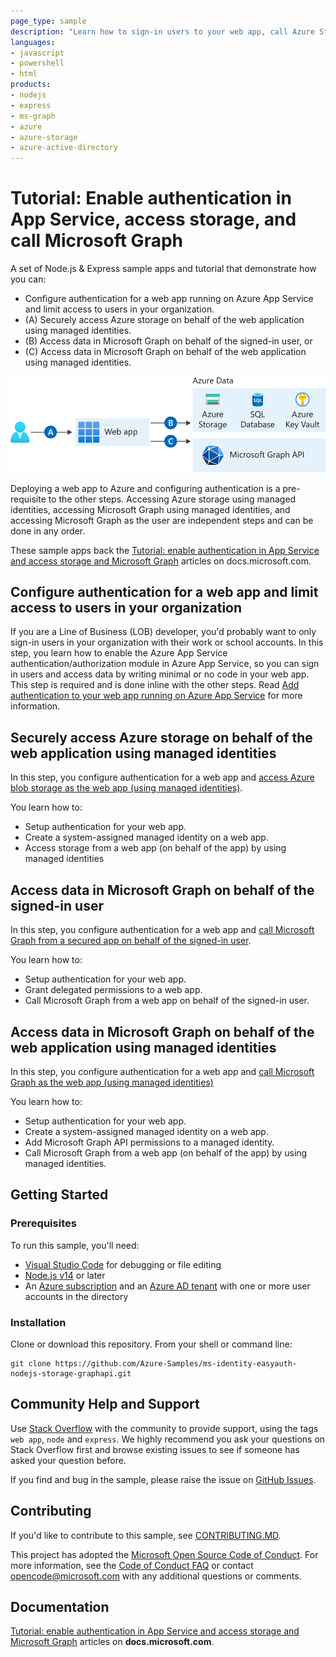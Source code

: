 ```yaml
---
page_type: sample
description: "Learn how to sign-in users to your web app, call Azure Storage and Microsoft Graph."
languages:
- javascript
- powershell
- html
products:
- nodejs
- express
- ms-graph
- azure
- azure-storage
- azure-active-directory
---
```


# Tutorial: Enable authentication in App Service, access storage, and call Microsoft Graph

A set of Node.js & Express sample apps and tutorial that demonstrate how you can:

- Configure authentication for a web app running on Azure App Service and limit access to users in your organization​.
- (A) Securely access Azure storage on behalf of the web application using managed identities​.
- (B) Access data in Microsoft Graph on behalf of the signed-in user​, or
- (C) Access data in Microsoft Graph on behalf of the web application using managed identities​.

![Web app accesses storage and Microsoft Graph](ReadMeFiles/web-app.svg)

Deploying a web app to Azure and configuring authentication is a pre-requisite to the other steps. Accessing Azure storage using managed identities, accessing Microsoft Graph using managed identities, and accessing Microsoft Graph as the user are independent steps and can be done in any order.

These sample apps back the [Tutorial: enable authentication in App Service and access storage and Microsoft Graph](https://docs.microsoft.com/azure/app-service/scenario-secure-app-overview) articles on docs.microsoft.com.

## Configure authentication for a web app and limit access to users in your organization

If you are a Line of Business (LOB) developer, you'd probably want to only sign-in users in your organization with their work or school accounts. In this step, you learn how to enable the Azure App Service authentication/authorization module in Azure App Service, so you can sign in users and access data by writing minimal or no code in your web app. This step is required and is done inline with the other steps. Read [Add authentication to your web app running on Azure App Service](https://docs.microsoft.com/azure/app-service/scenario-secure-app-authentication-app-service) for more information.

## Securely access Azure storage on behalf of the web application using managed identities​

In this step, you configure authentication for a web app and [access Azure blob storage as the web app (using managed identities)](./1-WebApp-storage-managed-identity/README.md).  

You learn how to:

- Setup authentication for your web app.
- Create a system-assigned managed identity on a web app.
- Access storage from a web app (on behalf of the app) by using managed identities

## Access data in Microsoft Graph on behalf of the signed-in user​

In this step, you configure authentication for a web app and [call Microsoft Graph from a secured app on behalf of the signed-in user](./2-WebApp-graphapi-on-behalf/README.md).

You learn how to:

- Setup authentication for your web app.
- Grant delegated permissions to a web app.
- Call Microsoft Graph from a web app on behalf of the signed-in user.

## Access data in Microsoft Graph on behalf of the web application using managed identities​

In this step, you configure authentication for a web app and [call Microsoft Graph as the web app (using managed identities)](./3-WebApp-graphapi-managed-identity/README.md)

You learn how to:

- Setup authentication for your web app.
- Create a system-assigned managed identity on a web app.
- Add Microsoft Graph API permissions to a managed identity.
- Call Microsoft Graph from a web app (on behalf of the app) by using managed identities.

## Getting Started

### Prerequisites

To run this sample, you'll need:

- [Visual Studio Code](https://code.visualstudio.com/) for debugging or file editing
- [Node.js v14](https://nodejs.org/) or later
- An [Azure subscription](https://docs.microsoft.com/azure/guides/developer/azure-developer-guide#understanding-accounts-subscriptions-and-billing) and an [Azure AD tenant](https://docs.microsoft.com/azure/active-directory/develop/quickstart-create-new-tenant) with one or more user accounts in the directory

### Installation

Clone or download this repository. From your shell or command line:

```console
git clone https://github.com/Azure-Samples/ms-identity-easyauth-nodejs-storage-graphapi.git
```

## Community Help and Support

Use [Stack Overflow](http://stackoverflow.com/questions/) with the community to provide support, using the tags `web app`, `node` and `express`. We highly recommend you ask your questions on Stack Overflow first and browse existing issues to see if someone has asked your question before.

If you find and bug in the sample, please raise the issue on [GitHub Issues](https://github.com/Azure-Samples/ms-identity-easyauth-nodejs-storage-graphapi/issues).

## Contributing

If you'd like to contribute to this sample, see [CONTRIBUTING.MD](CONTRIBUTING.md).

This project has adopted the [Microsoft Open Source Code of Conduct](https://opensource.microsoft.com/codeofconduct/). For more information, see the [Code of Conduct FAQ](https://opensource.microsoft.com/codeofconduct/faq/) or contact [opencode@microsoft.com](opencode@microsoft.com) with any additional questions or comments.

## Documentation

[Tutorial: enable authentication in App Service and access storage and Microsoft Graph](https://docs.microsoft.com/azure/app-service/scenario-secure-app-overview) articles on **docs.microsoft.com**.

